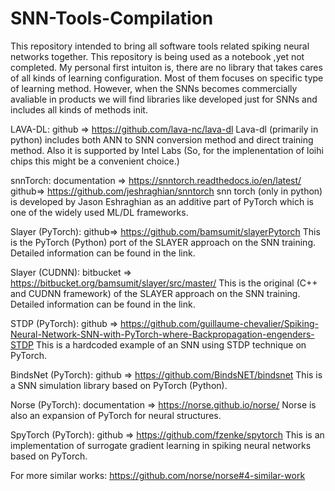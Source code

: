 # SNN-Tools-Compilation
This repository intended to bring all software tools related spiking neural networks together.
This repository is being used as a notebook ,yet not completed. My personal first intuiton is, there are no library that takes cares of all kinds of learning configuration. Most of them focuses on specific type of learning method. However, when the SNNs becomes commercially avaliable in products we will find libraries like developed just for SNNs and includes all kinds of methods init.

LAVA-DL: github => https://github.com/lava-nc/lava-dl
Lava-dl (primarily in python) includes both ANN to SNN conversion method and direct training method. Also it is supported by Intel Labs (So, for the implenentation of loihi chips this might be a convenient choice.)

snnTorch: documentation => https://snntorch.readthedocs.io/en/latest/ github=> https://github.com/jeshraghian/snntorch
snn torch (only in python) is developed by Jason Eshraghian as an additive part of PyTorch which is one of the widely used ML/DL frameworks. 

Slayer (PyTorch): github=> https://github.com/bamsumit/slayerPytorch
This is the PyTorch (Python) port of the SLAYER approach on the SNN training. Detailed information can be found in the link.

Slayer (CUDNN): bitbucket => https://bitbucket.org/bamsumit/slayer/src/master/
This is the original (C++ and CUDNN framework) of the SLAYER approach on the SNN training. Detailed information can be found in the link.

STDP (PyTorch): github => https://github.com/guillaume-chevalier/Spiking-Neural-Network-SNN-with-PyTorch-where-Backpropagation-engenders-STDP
This is a hardcoded example of an SNN using STDP technique on PyTorch.

BindsNet (PyTorch): github => https://github.com/BindsNET/bindsnet
This is a SNN simulation library based on PyTorch (Python).

Norse (PyTorch): documentation => https://norse.github.io/norse/
Norse is also an expansion of PyTorch for neural structures.

SpyTorch (PyTorch): github => https://github.com/fzenke/spytorch
This is an implementation of surrogate gradient learning in spiking neural networks based on PyTorch.

For more similar works: https://github.com/norse/norse#4-similar-work
